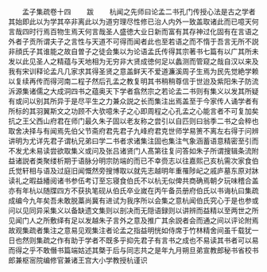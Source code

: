 <!-- { "loadSidebar": true } -->

　　孟子集疏卷十四
　　跋
　　杭闻之先师曰论孟二书孔门传授心法是古之学者其始即此以为学其卒非离此以为道穷理尽性修已治人内外一致盖取诸此而已噫天何言哉四时行焉百物生焉天何言哉圣人盛徳大业日新而富有其存神过化固有在言语之外者子贡所谓夫子之言性与天道不可得而闻者此也至若语之而不惰于吾言无所不説非顔氏子其谁能之故自曽子之徒会集以为论语孟氏传得其宗著书七篇有以广其所未发以此见圣人之精蕴与天地相为无穷非大贤成徳何足以蠡测而管窥之哉自汉以来及我有宋训释论孟凡几家求其得圣贤之意盖鲜天不爱道濂溪周子生焉为民先觉絶学赖以复续再传而得河南二程子然后孔孟之教复明其书稍稍尊信于世迨及紫阳朱子防流泝源集诸儒之大成洞四书之蕴奥天下学者翕然宗之若论孟二书则有集义以发其所疑有或问以别其所异于是尽平生之力兼众説之长而集注出焉盖至于今家传人诵学者有所标的其羽翼斯文之功顾不大欤噫朱子之心即周程之心孔孟之心能言者不可复加矣抗之王父西山府君在师门最久朱子固以老友称之尝引以自匹则曰翁季二书之会稡也取舍决择与有闻焉先伯父节斋府君先君子九峰府君克世师学易箦不离左右得于问辨讲明为尤详先君子谓杭兄弟曰学二书者求诸集注固也集注气象涵蓄语意精密至引而不发尤未易读尝欲取集义或问及张吕诸贤门人髙第往复问答如朱子所谓搜辑条流附益诸説者类聚缕析期于语脉分明宗防端的而已不幸赍志以往嘉熙己亥杭需次家食伯氏觉轩相与语及过庭旧闻慨然旁搜博取以就先志越明年重罹陟屺之戚庐墓东原对牀读礼之暇益繙阅诸书参伍考订至忘寝食伯氏不以杭无似俾共商确焉朝夕玩味稽合盖亦有年杭以随牒四方不获执笔砚从伯氏卒业嵗在丙午备员册府伯氏以书诲杭曰集疏成编今九年矣吾未敢脱藁尚冀有进试为我序所以会集之意杭闻伯氏究心于是也参或问以见同异采集义以备缺遗文集则以剖决而无隠语録则以讲辨而益精以至两世之所见闻门人之所敷绎有足以发越朱子言外之意及推广其余説者会而通之间以评论附焉故观集疏者集注之意易见观集注者论孟之指益明恍如侍席于竹林精舍间虽千载犹一日也然则集疏之作有助于学者不既多乎抑先君子有言书之成也不易读其书者可以易而得之乎不敢僭书篇端姑述其槩于后与同志共之是年九月朔旦弟宣教郎秘书省校书郎兼枢宻院编修官兼诸王宫大小学教授杭谨识


